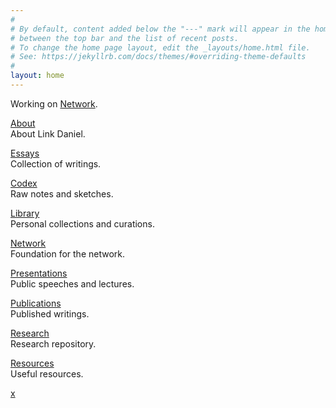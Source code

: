 ```yaml
---
#
# By default, content added below the "---" mark will appear in the home page
# between the top bar and the list of recent posts.
# To change the home page layout, edit the _layouts/home.html file.
# See: https://jekyllrb.com/docs/themes/#overriding-theme-defaults
#
layout: home
---
```


Working on [Network](https://netxork.com).

[About](/about)
<br>
About Link Daniel.

[Essays](/essays)
<br>
Collection of writings.

[Codex](/codex)
<br>
Raw notes and sketches.

[Library](/library)
<br>
Personal collections and curations.

[Network](https://network.foundation)
<br>
Foundation for the network.

[Presentations](/presentations)
<br>
Public speeches and lectures.

[Publications](/publications)
<br>
Published writings.

[Research](/research)
<br>
Research repository.

[Resources](/resources)
<br>
Useful resources.

<a href="https://x.com/linkd">x</a>
